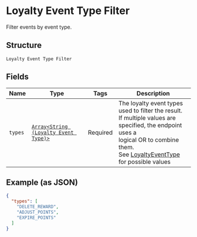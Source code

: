 
# Loyalty Event Type Filter

Filter events by event type.

## Structure

`Loyalty Event Type Filter`

## Fields

| Name | Type | Tags | Description |
|  --- | --- | --- | --- |
| `types` | [`Array<String (Loyalty Event Type)>`](/doc/models/loyalty-event-type.md) | Required | The loyalty event types used to filter the result.<br>If multiple values are specified, the endpoint uses a<br>logical OR to combine them.<br>See [LoyaltyEventType](#type-loyaltyeventtype) for possible values |

## Example (as JSON)

```json
{
  "types": [
    "DELETE_REWARD",
    "ADJUST_POINTS",
    "EXPIRE_POINTS"
  ]
}
```

